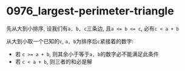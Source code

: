 # 0976_largest-perimeter-triangle

先从大到小排序, 设我们有`a, b, c`三条边, 且`a <= b <= c`, 必有`c < a + b`

从大到小取一个已知的`c`, `a, b`为排序后`c`紧接着的数字:

- 若 `c >= a + b`, 则其余小于等于`a, b`的数字必不能满足此条件
- 若 `c < a + b`, 则三者的和必是解
